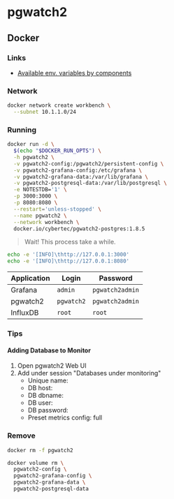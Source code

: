 # pgwatch2

## Docker

### Links

- [Available env. variables by components](https://github.com/cybertec-postgresql/pgwatch2/blob/master/ENV_VARIABLES.md)

### Network

```sh
docker network create workbench \
  --subnet 10.1.1.0/24
```

### Running

```sh
docker run -d \
  $(echo "$DOCKER_RUN_OPTS") \
  -h pgwatch2 \
  -v pgwatch2-config:/pgwatch2/persistent-config \
  -v pgwatch2-grafana-config:/etc/grafana \
  -v pgwatch2-grafana-data:/var/lib/grafana \
  -v pgwatch2-postgresql-data:/var/lib/postgresql \
  -e NOTESTDB='1' \
  -p 3000:3000 \
  -p 8080:8080 \
  --restart='unless-stopped' \
  --name pgwatch2 \
  --network workbench \
  docker.io/cybertec/pgwatch2-postgres:1.8.5
```

> Wait! This process take a while.

```sh
echo -e '[INFO]\thttp://127.0.0.1:3000'
echo -e '[INFO]\thttp://127.0.0.1:8080'
```

| Application | Login | Password |
| --- | --- | --- |
| Grafana | `admin` | `pgwatch2admin` |
| pgwatch2 | `pgwatch2` | `pgwatch2admin` |
| InfluxDB | `root` | `root` |

### Tips

#### Adding Database to Monitor

1. Open pgwatch2 Web UI
2. Add under session "Databases under monitoring"
   - Unique name:
   - DB host:
   - DB dbname:
   - DB user:
   - DB password:
   - Preset metrics config: full

### Remove

```sh
docker rm -f pgwatch2

docker volume rm \
  pgwatch2-config \
  pgwatch2-grafana-config \
  pgwatch2-grafana-data \
  pgwatch2-postgresql-data
```
